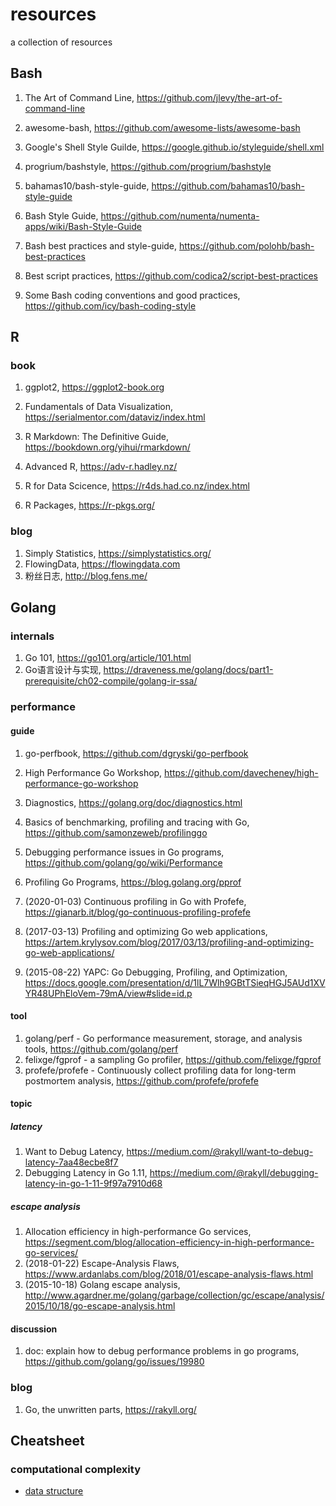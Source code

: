 # resources
a collection of resources

## Bash
1. The Art of Command Line, <https://github.com/jlevy/the-art-of-command-line>
2. awesome-bash, <https://github.com/awesome-lists/awesome-bash>
3. Google's Shell Style Guilde, <https://google.github.io/styleguide/shell.xml>

4. progrium/bashstyle, <https://github.com/progrium/bashstyle>
5. bahamas10/bash-style-guide, <https://github.com/bahamas10/bash-style-guide>
6. Bash Style Guide, <https://github.com/numenta/numenta-apps/wiki/Bash-Style-Guide> 

7. Bash best practices and style-guide, <https://github.com/polohb/bash-best-practices>
8. Best script practices, <https://github.com/codica2/script-best-practices>
9. Some Bash coding conventions and good practices, <https://github.com/icy/bash-coding-style>

## R
### book
1. ggplot2, <https://ggplot2-book.org>
2. Fundamentals of Data Visualization, <https://serialmentor.com/dataviz/index.html>
3. R Markdown: The Definitive Guide, <https://bookdown.org/yihui/rmarkdown/>

4. Advanced R, <https://adv-r.hadley.nz/>
5. R for Data Scicence, <https://r4ds.had.co.nz/index.html>
6. R Packages, https://r-pkgs.org/

### blog
1. Simply Statistics, <https://simplystatistics.org/>
2. FlowingData, <https://flowingdata.com>
3. 粉丝日志, <http://blog.fens.me/>

## Golang

### internals
1. Go 101, <https://go101.org/article/101.html>
2. Go语言设计与实现, <https://draveness.me/golang/docs/part1-prerequisite/ch02-compile/golang-ir-ssa/>

### performance

#### guide
1. go-perfbook, <https://github.com/dgryski/go-perfbook>
2. High Performance Go Workshop, <https://github.com/davecheney/high-performance-go-workshop>
3. Diagnostics, <https://golang.org/doc/diagnostics.html>
4. Basics of benchmarking, profiling and tracing with Go, <https://github.com/samonzeweb/profilinggo>
5. Debugging performance issues in Go programs, <https://github.com/golang/go/wiki/Performance>
6. Profiling Go Programs, <https://blog.golang.org/pprof>

7. (2020-01-03) Continuous profiling in Go with Profefe, <https://gianarb.it/blog/go-continuous-profiling-profefe>
8. (2017-03-13) Profiling and optimizing Go web applications, <https://artem.krylysov.com/blog/2017/03/13/profiling-and-optimizing-go-web-applications/>
9. (2015-08-22) YAPC: Go Debugging, Profiling, and Optimization, <https://docs.google.com/presentation/d/1lL7Wlh9GBtTSieqHGJ5AUd1XVYR48UPhEloVem-79mA/view#slide=id.p>

#### tool
1. golang/perf - Go performance measurement, storage, and analysis tools, <https://github.com/golang/perf>
2. felixge/fgprof - a sampling Go profiler, <https://github.com/felixge/fgprof>
3. profefe/profefe - Continuously collect profiling data for long-term postmortem analysis, <https://github.com/profefe/profefe>

#### topic
##### latency
1. Want to Debug Latency, <https://medium.com/@rakyll/want-to-debug-latency-7aa48ecbe8f7>
2. Debugging Latency in Go 1.11, <https://medium.com/@rakyll/debugging-latency-in-go-1-11-9f97a7910d68>

##### escape analysis
1. Allocation efficiency in high-performance Go services, <https://segment.com/blog/allocation-efficiency-in-high-performance-go-services/>
2. (2018-01-22) Escape-Analysis Flaws, https://www.ardanlabs.com/blog/2018/01/escape-analysis-flaws.html
3. (2015-10-18) Golang escape analysis, <http://www.agardner.me/golang/garbage/collection/gc/escape/analysis/2015/10/18/go-escape-analysis.html>


#### discussion
1. doc: explain how to debug performance problems in go programs, <https://github.com/golang/go/issues/19980>

### blog
1. Go, the unwritten parts, <https://rakyll.org/>

## Cheatsheet

### computational complexity
- [data structure](http://byteliu.com/2020/05/14/%E8%AE%A1%E7%AE%97%E6%9C%BA%E7%A7%91%E5%AD%A6%E5%B8%B8%E8%A7%81%E7%AE%97%E6%B3%95%E5%A4%8D%E6%9D%82%E5%BA%A6/)

